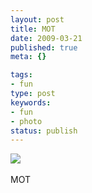 ```yaml
---
layout: post
title: MOT
date: 2009-03-21
published: true
meta: {}

tags:
- fun
type: post
keywords:
- fun
- photo
status: publish
---
```

![](http://media.eick.us/2011/05/4Lbi8pbnElc3myuu8wF4wlfGo1_500.jpg)<br /><br />MOT
